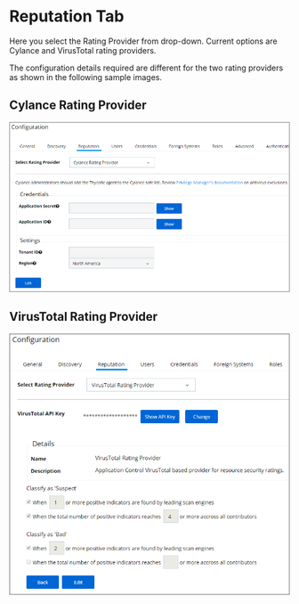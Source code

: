 [title]: # (    Reputation Tab)
[tags]: # (admin,configuration)
[priority]: # (2103)
# Reputation Tab

Here you select the Rating Provider from drop-down. Current options are Cylance and VirusTotal rating providers. 

The configuration details required are different for the two rating providers as shown in the following sample images.

## Cylance Rating Provider

![Cylance configurationd details](images/config-rep/cylance.png)

## VirusTotal Rating Provider

![VirusTotal configurationd details](images/config-rep/virustotal.png)
